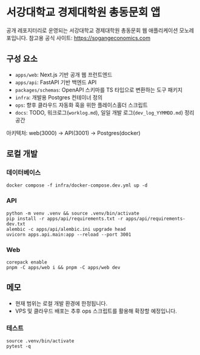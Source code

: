 # 서강대학교 경제대학원 총동문회 앱

공개 레포지터리로 운영되는 서강대학교 경제대학원 총동문회 웹 애플리케이션 모노레포입니다. 참고용 공식 사이트: https://sogangeconomics.com

## 구성 요소
- `apps/web`: Next.js 기반 공개 웹 프런트엔드
- `apps/api`: FastAPI 기반 백엔드 API
- `packages/schemas`: OpenAPI 스키마를 TS 타입으로 변환하는 도구 패키지
- `infra`: 개발용 Postgres 컨테이너 정의
- `ops`: 향후 클라우드 자동화 훅을 위한 플레이스홀더 스크립트
- `docs`: TODO, 워크로그(`worklog.md`), 일일 개발 로그(`dev_log_YYMMDD.md`) 정리 공간

아키텍처: web(3000) → API(3001) → Postgres(docker)

## 로컬 개발

### 데이터베이스
```
docker compose -f infra/docker-compose.dev.yml up -d
```

### API
```
python -m venv .venv && source .venv/bin/activate
pip install -r apps/api/requirements.txt -r apps/api/requirements-dev.txt
alembic -c apps/api/alembic.ini upgrade head
uvicorn apps.api.main:app --reload --port 3001
```

### Web
```
corepack enable
pnpm -C apps/web i && pnpm -C apps/web dev
```

## 메모
- 현재 범위는 로컬 개발 환경에 한정됩니다.
- VPS 및 클라우드 배포는 추후 ops 스크립트를 활용해 확장할 예정입니다.

### 테스트
```
source .venv/bin/activate
pytest -q
```
